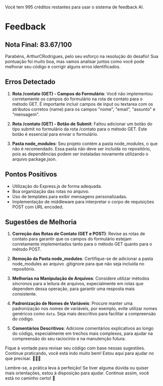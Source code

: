 Você tem 995 créditos restantes para usar o sistema de feedback AI.
# Feedback

## Nota Final: 83.67/100

Parabéns, ArthurCRodrigues, pelo seu esforço na resolução do desafio! Sua pontuação foi muito boa, mas vamos analisar juntos como você pode melhorar seu código e corrigir alguns erros identificados.

## Erros Detectado

1. **Rota /contato (GET) - Campos do Formulário**: Você não implementou corretamente os campos do formulário na rota de contato para o método GET. É importante incluir campos de input ou textarea com os atributos corretos (name) para os campos "nome", "email", "assunto" e "mensagem".

2. **Rota /contato (GET) - Botão de Submit**: Faltou adicionar um botão do tipo submit no formulário da rota /contato para o método GET. Este botão é essencial para enviar o formulário.

3. **Pasta node_modules**: Seu projeto contém a pasta node_modules, o que não é recomendado. Essa pasta não deve ser incluída no repositório, pois as dependências podem ser instaladas novamente utilizando o arquivo package.json.

## Pontos Positivos

- Utilização do Express.js de forma adequada.
- Boa organização das rotas no arquivo.
- Uso de templates para exibir mensagens personalizadas.
- Implementação de middleware para interpretar o corpo de requisições POST com URL encoded.

## Sugestões de Melhoria

1. **Correção das Rotas de Contato (GET e POST)**: Revise as rotas de contato para garantir que os campos do formulário estejam corretamente implementados tanto para o método GET quanto para o método POST.

2. **Remoção da Pasta node_modules**: Certifique-se de adicionar a pasta node_modules ao arquivo .gitignore para que não seja incluída no repositório.

3. **Melhorias na Manipulação de Arquivos**: Considere utilizar métodos síncronos para a leitura de arquivos, especialmente em rotas que dependem dessa operação, para garantir uma resposta mais consistente.

4. **Padronização de Nomes de Variáveis**: Procure manter uma padronização nos nomes de variáveis, por exemplo, evite utilizar nomes genéricos como `data`. Seja mais descritivo para facilitar a compreensão do código.

5. **Comentários Descritivos**: Adicione comentários explicativos ao longo do código, especialmente em trechos mais complexos, para ajudar na compreensão do seu raciocínio e na manutenção futura.

Fique à vontade para revisar seu código com base nessas sugestões. Continue praticando, você está indo muito bem! Estou aqui para ajudar no que precisar. 👨‍💻✨

Lembre-se, a prática leva à perfeição! Se tiver alguma dúvida ou quiser mais orientações, estou à disposição para ajudar. Continue assim, você está no caminho certo! 🚀
